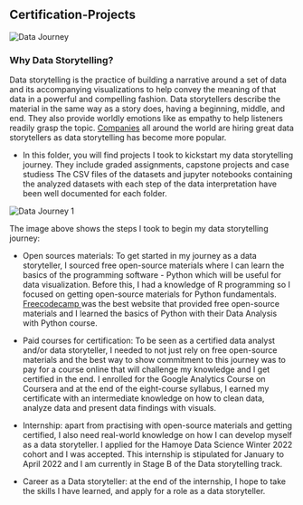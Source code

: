 ## Certification-Projects


![Data Journey](https://user-images.githubusercontent.com/96535282/151719268-c3a66fcc-5037-477c-9842-03f73e9f4dd9.svg)

### Why Data Storytelling?
Data storytelling is the practice of building a narrative around a set of data and its accompanying visualizations to help convey the meaning of that data in a powerful and
compelling fashion. Data storytellers describe the material in the same way as a story does, having a beginning, middle, and end. They also provide worldly emotions like as empathy to help listeners readily grasp the topic. <a href="https://www.analyticsinsight.net/take-a-career-twist-top-data-storyteller-jobs-to-apply-today/#:~:text=Similar%20to%20a%20tale%2C%20data,for%20top%20data%20storyteller%20jobs.">Companies</a> all around the world are hiring great data storytellers as data storytelling has become more popular. 

* In this folder, you will find projects I took to kickstart my data storytelling journey. They include graded assignments, capstone projects and case studiess
The CSV files of the datasets and jupyter notebooks containing the analyzed datasets with each step of the data interpretation have been well documented for each folder.


![Data Journey 1](https://user-images.githubusercontent.com/96535282/151719272-939454d1-b73f-4da3-b239-c06d98f318cf.svg)

The image above shows the steps I took to begin my data storytelling journey:
* Open sources materials: To get started in my journey as a data storyteller, I sourced free open-source materials where I can learn the basics of the programming software - Python which will be useful for data visualization.
Before this, I had a knowledge of R programming so I focused on getting open-source materials for Python fundamentals.
<a href="http://freecodecamp.org/">Freecodecamp </a> was the best website that provided free open-source materials and I learned the basics of Python with their Data Analysis with Python course.

* Paid courses for certification: To be seen as a certified data analyst and/or data storyteller, I needed to not just rely on free open-source materials and the best way to show
commitment to this journey was to pay for a course online that will challenge my knowledge and I get certified in the end. I enrolled for the Google Analytics Course on Coursera and at the end of the eight-course syllabus, I earned my certificate 
with an intermediate knowledge on how to clean data, analyze data and present data findings with visuals.

* Internship: apart from practising with open-source materials and getting certified, I also need real-world knowledge on how I can develop myself as a data storyteller. I applied for the 
Hamoye Data Science Winter 2022 cohort and I was accepted. This internship is stipulated for January to April 2022 and I am currently in Stage B of the Data storytelling track. 

* Career as a Data storyteller: at the end of the internship, I hope to take the skills I have learned, and apply for a role as a data storyteller. 
